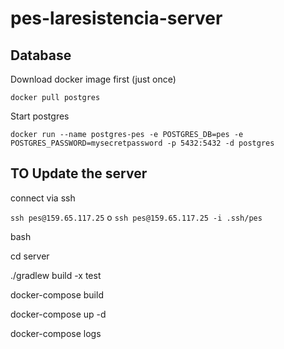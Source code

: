# pes-laresistencia-server

## Database

Download docker image first (just once)

`docker pull postgres`

Start postgres

`docker run --name postgres-pes -e POSTGRES_DB=pes -e POSTGRES_PASSWORD=mysecretpassword -p 5432:5432 -d postgres`

## TO Update the server

connect via ssh

`ssh pes@159.65.117.25` o `ssh pes@159.65.117.25 -i .ssh/pes` 

bash

cd server

./gradlew build -x test

docker-compose build

docker-compose up -d

docker-compose logs